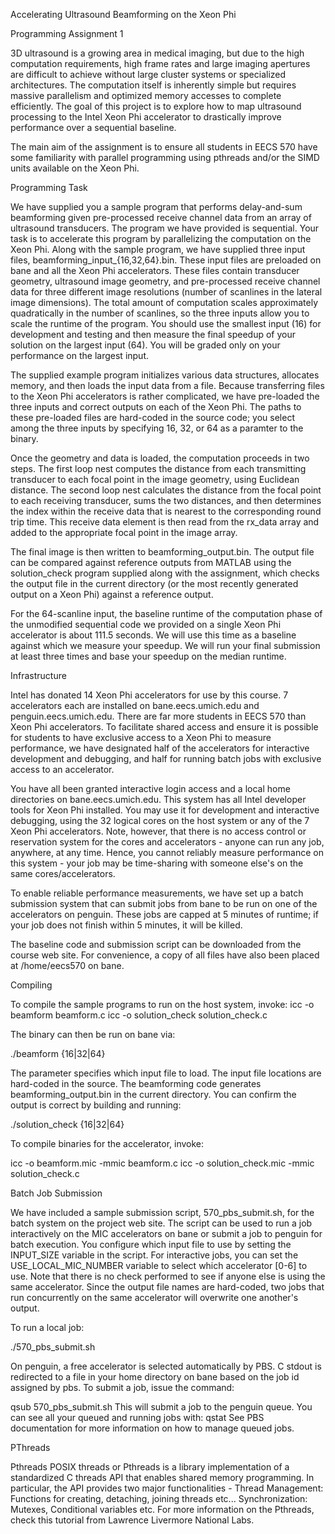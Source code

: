 Accelerating Ultrasound Beamforming on the Xeon Phi

Programming Assignment 1

3D ultrasound is a growing area in medical imaging, but due to the high computation requirements, high frame rates and large imaging apertures are difficult to achieve without large cluster systems or specialized architectures. The computation itself is inherently simple but requires massive parallelism and optimized memory accesses to complete efficiently. The goal of this project is to explore how to map ultrasound processing to the Intel Xeon Phi accelerator to drastically improve performance over a sequential baseline.

The main aim of the assignment is to ensure all students in EECS 570 have some familiarity with parallel programming using pthreads and/or the SIMD units available on the Xeon Phi.

Programming Task

We have supplied you a sample program that performs delay-and-sum beamforming given pre-processed receive channel data from an array of ultrasound transducers. The program we have provided is sequential. Your task is to accelerate this program by parallelizing the computation on the Xeon Phi.
Along with the sample program, we have supplied three input files, beamforming_input_{16,32,64}.bin. These input files are preloaded on bane and all the Xeon Phi accelerators. These files contain transducer geometry, ultrasound image geometry, and pre-processed receive channel data for three different image resolutions (number of scanlines in the lateral image dimensions). The total amount of computation scales approximately quadratically in the number of scanlines, so the three inputs allow you to scale the runtime of the program. You should use the smallest input (16) for development and testing and then measure the final speedup of your solution on the largest input (64). You will be graded only on your performance on the largest input.

The supplied example program initializes various data structures, allocates memory, and then loads the input data from a file. Because transferring files to the Xeon Phi accelerators is rather complicated, we have pre-loaded the three inputs and correct outputs on each of the Xeon Phi. The paths to these pre-loaded files are hard-coded in the source code; you select among the three inputs by specifying 16, 32, or 64 as a paramter to the binary.

Once the geometry and data is loaded, the computation proceeds in two steps. The first loop nest computes the distance from each transmitting transducer to each focal point in the image geometry, using Euclidean distance. The second loop nest calculates the distance from the focal point to each receiving transducer, sums the two distances, and then determines the index within the receive data that is nearest to the corresponding round trip time. This receive data element is then read from the rx_data array and added to the appropriate focal point in the image array.

The final image is then written to beamforming_output.bin. The output file can be compared against reference outputs from MATLAB using the solution_check program supplied along with the assignment, which checks the output file in the current directory (or the most recently generated output on a Xeon Phi) against a reference output.

For the 64-scanline input, the baseline runtime of the computation phase of the unmodified sequential code we provided on a single Xeon Phi accelerator is about 111.5 seconds. We will use this time as a baseline against which we measure your speedup. We will run your final submission at least three times and base your speedup on the median runtime.

Infrastructure

Intel has donated 14 Xeon Phi accelerators for use by this course. 7 accelerators each are installed on bane.eecs.umich.edu and penguin.eecs.umich.edu.
There are far more students in EECS 570 than Xeon Phi accelerators. To facilitate shared access and ensure it is possible for students to have exclusive access to a Xeon Phi to measure performance, we have designated half of the accelerators for interactive development and debugging, and half for running batch jobs with exclusive access to an accelerator.

You have all been granted interactive login access and a local home directories on bane.eecs.umich.edu. This system has all Intel developer tools for Xeon Phi installed. You may use it for development and interactive debugging, using the 32 logical cores on the host system or any of the 7 Xeon Phi accelerators. Note, however, that there is no access control or reservation system for the cores and accelerators - anyone can run any job, anywhere, at any time. Hence, you cannot reliably measure performance on this system - your job may be time-sharing with someone else's on the same cores/accelerators.

To enable reliable performance measurements, we have set up a batch submission system that can submit jobs from bane to be run on one of the accelerators on penguin. These jobs are capped at 5 minutes of runtime; if your job does not finish within 5 minutes, it will be killed.

The baseline code and submission script can be downloaded from the course web site. For convenience, a copy of all files have also been placed at /home/eecs570 on bane.

Compiling

To compile the sample programs to run on the host system, invoke:
icc -o beamform beamform.c 
icc -o solution_check solution_check.c

The binary can then be run on bane via:

./beamform {16|32|64}

The parameter specifies which input file to load. The input file locations are hard-coded in the source. The beamforming code generates beamforming_output.bin in the current directory. You can confirm the output is correct by building and running:

./solution_check {16|32|64}

To compile binaries for the accelerator, invoke:

icc -o beamform.mic -mmic beamform.c 
icc -o solution_check.mic -mmic solution_check.c

Batch Job Submission

We have included a sample submission script, 570_pbs_submit.sh, for the batch system on the project web site. The script can be used to run a job interactively on the MIC accelerators on bane or submit a job to penguin for batch execution.
You configure which input file to use by setting the INPUT_SIZE variable in the script. For interactive jobs, you can set the USE_LOCAL_MIC_NUMBER variable to select which accelerator [0-6] to use. Note that there is no check performed to see if anyone else is using the same accelerator. Since the output file names are hard-coded, two jobs that run concurrently on the same accelerator will overwrite one another's output.

To run a local job:

./570_pbs_submit.sh

On penguin, a free accelerator is selected automatically by PBS. C stdout is redirected to a file in your home directory on bane based on the job id assigned by pbs. To submit a job, issue the command:

qsub 570_pbs_submit.sh This will submit a job to the penguin queue. You can see all your queued and running jobs with: qstat See PBS documentation for more information on how to manage queued jobs.

PThreads

Pthreads POSIX threads or Pthreads is a library implementation of a standardized C threads API that enables shared memory programming. In particular, the API provides two major functionalities -
Thread Management: Functions for creating, detaching, joining threads etc...
Synchronization: Mutexes, Conditional variables etc.
For more information on the Pthreads, check this tutorial from Lawrence Livermore National Labs.

